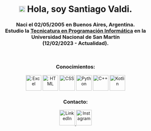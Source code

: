 <h1 align="center"><img src="https://media2.giphy.com/media/QssGEmpkyEOhBCb7e1/giphy.gif?cid=ecf05e47a0n3gi1bfqntqmob8g9aid1oyj2wr3ds3mg700bl&rid=giphy.gif" width ="20"> Hola, soy Santiago Valdi.</h1>

<h3 align="center">Naci el 02/05/2005 en Buenos Aires, Argentina.<br>Estudio la <a href="https://unsam.edu.ar/escuelas/ecyt/107/ciencia/programacion-informatica">Tecnicatura en Programación Informática</a> en la <br>Universidad Nacional de San Martín<br>(12/02/2023 - Actualidad)</a>.</h3>

<br>

<!-- Sección de conocimientos -->
<h3 align="center">Conocimientos:</h3>

<p align="center">
    <img alt="Excel" width="50px" src="https://img.icons8.com/color/48/microsoft-excel-2019--v1.png" />
    <img alt="HTML" width="50px" src="https://img.icons8.com/color/48/html-5--v1.png" />
    <img alt="CSS" width="50px" src="https://img.icons8.com/color/48/css3.png" />
    <img alt="Python" width="50px" src="https://img.icons8.com/color/48/python.png" />
    <img alt="C++" width="50px" src="https://img.icons8.com/color/48/c-plus-plus-logo.png" />
    <img alt="Kotlin" width="50px" src="https://img.icons8.com/color/48/kotlin.png" />
</p>

<!-- Sección de contacto -->
<h3 align="center">Contacto:</h3>

<p align="center">
    <a href="https://www.linkedin.com/in/santiago-valdi-66926b24a/" target="_blank">
        <img alt="LinkedIn" width="50px" src="https://img.icons8.com/color/48/linkedin.png" />
    </a>
    <a href="https://www.instagram.com/santitvaldi/" target="_BLANK">
        <img alt="Instagram" width="50px" src="https://img.icons8.com/color/48/instagram-new.png" />
    </a>
</p>


